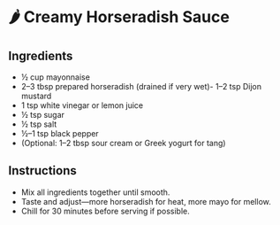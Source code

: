 # 🌶️ Creamy Horseradish Sauce

## Ingredients
- ½ cup mayonnaise
- 2–3 tbsp prepared horseradish (drained if very wet)- 1–2 tsp Dijon mustard
- 1 tsp white vinegar or lemon juice
- ½ tsp sugar
- ½ tsp salt
- ½–1 tsp black pepper
- (Optional: 1–2 tbsp sour cream or Greek yogurt for tang)

## Instructions
- Mix all ingredients together until smooth.
- Taste and adjust—more horseradish for heat, more mayo for mellow.
- Chill for 30 minutes before serving if possible.


